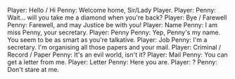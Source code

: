 Player: Hello / Hi
Penny: Welcome home, Sir/Lady Player.
Player: <vanish>
Penny: Wait... will you take me a diamond when you're back?
Player: Bye / Farewell
Penny: Farewell, and may Justice be with you!
Player: Name
Penny: I am miss Penny, your secretary.
Player: Penny
Penny: Yep, Penny's my name. You seem to be as smart as you're talkative.
Player: Job
Penny: I'm a secretary. I'm organising all those papers and your mail.
Player: Criminal / Record / Paper
Penny: <Sigh> It's an evil world, isn't it?
Player: Mail
Penny: You can get a letter from me.
Player: Letter
Penny: Here you are.
Player: ?
Penny: Don't stare at me.
